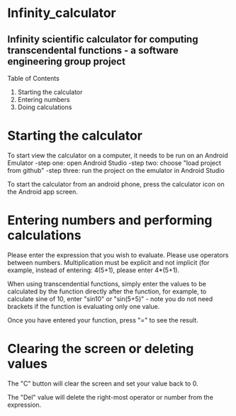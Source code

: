 # Infinity_calculator

## Infinity scientific calculator for computing transcendental functions - a software engineering group project 

Table of Contents
1. Starting the calculator 
2. Entering numbers
3. Doing calculations

# Starting the calculator

To start view the calculator on a computer, it needs to be run on an Android Emulator
  -step one: open Android Studio
  -step two: choose "load project from github"
  -step three: run the project on the emulator in Android Studio

To start the calculator from an android phone, press the calculator icon on the Android app screen. 

# Entering numbers and performing calculations

Please enter the expression that you wish to evaluate. Please use operators between numbers. Multiplication must be explicit and not implicit (for example, instead of entering: 4(5+1), please enter 4*(5+1).

When using transcendential functions, simply enter the values to be calculated by the function directly after the function, for example, to calculate sine of 10, enter "sin10" or "sin(5+5)" - note you do not need brackets if the function is evaluating only one value.

Once you have entered your function, press "=" to see the result.

# Clearing the screen or deleting values

The "C" button will clear the screen and set your value back to 0.

The "Del" value will delete the right-most operator or number from the expression.


